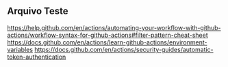 ## Arquivo Teste
https://help.github.com/en/actions/automating-your-workflow-with-github-actions/workflow-syntax-for-github-actions#filter-pattern-cheat-sheet
https://docs.github.com/en/actions/learn-github-actions/environment-variables
https://docs.github.com/en/actions/security-guides/automatic-token-authentication